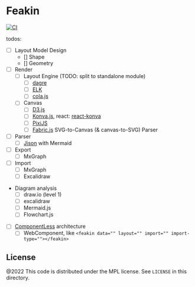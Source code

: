 # Feakin

[![CI](https://github.com/feakin/feakin/actions/workflows/ci.yml/badge.svg)](https://github.com/feakin/feakin/actions/workflows/ci.yml)

todos:

- [ ] Layout Model Design
  - [] Shape
  - [] Geometry
- [ ] Render
  - [ ] Layout Engine (TODO: split to standalone module)
    - [ ] [dagre](https://github.com/dagrejs/dagre)
    - [ ] [ELK](https://github.com/kieler/elkjs)
    - [ ] [cola.js](https://ialab.it.monash.edu/webcola/)
  - [ ] Canvas
    - [ ] [D3.js](https://github.com/d3/d3)
    - [ ] [Konva.js](https://github.com/konvajs/konva), react: [react-konva](https://github.com/konvajs/react-konva)
    - [ ] [PixiJS](https://github.com/pixijs/pixijs)
    - [ ] [Fabric.js](https://github.com/fabricjs/fabric.js) SVG-to-Canvas (& canvas-to-SVG) Parser
- [ ] Parser
  - [ ] [Jison](https://github.com/zaach/jison) with Mermaid
- [ ] Export
  - [ ] MxGraph
- [ ] Import
  - [ ] MxGraph
  - [ ] Excalidraw
- Diagram analysis
  - [ ] draw.io (level 1)
  - [ ] excalidraw
  - [ ] Mermaid.js
  - [ ] Flowchart.js
- [ ] [ComponentLess](https://componentless.com/) architecture
  - [ ] WebComponent, like `<feakin data="" layout="" import="" import-type=""></feakin>`

## License

@2022 This code is distributed under the MPL license. See `LICENSE` in this directory.
